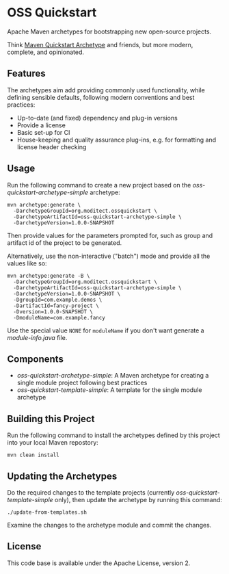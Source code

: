 # OSS Quickstart

Apache Maven archetypes for bootstrapping new open-source projects.

Think [Maven Quickstart Archetype](https://maven.apache.org/archetypes/maven-archetype-quickstart/) and friends, but more modern, complete, and opinionated.

## Features

The archetypes aim add providing commonly used functionality, while defining sensible defaults, following modern conventions and best practices:

* Up-to-date (and fixed) dependency and plug-in versions
* Provide a license
* Basic set-up for CI
* House-keeping and quality assurance plug-ins, e.g. for formatting and license header checking

## Usage

Run the following command to create a new project based on the _oss-quickstart-archetype-simple_ archetype:

```shell
mvn archetype:generate \
  -DarchetypeGroupId=org.moditect.ossquickstart \
  -DarchetypeArtifactId=oss-quickstart-archetype-simple \
  -DarchetypeVersion=1.0.0-SNAPSHOT
```

Then provide values for the parameters prompted for, such as group and artifact id of the project to be generated.

Alternatively, use the non-interactive ("batch") mode and provide all the values like so:

```shell
mvn archetype:generate -B \
  -DarchetypeGroupId=org.moditect.ossquickstart \
  -DarchetypeArtifactId=oss-quickstart-archetype-simple \
  -DarchetypeVersion=1.0.0-SNAPSHOT \
  -DgroupId=com.example.demos \
  -DartifactId=fancy-project \
  -Dversion=1.0.0-SNAPSHOT \
  -DmoduleName=com.example.fancy
```

Use the special value `NONE` for `moduleName` if you don't want generate a _module-info.java_ file.

## Components

* _oss-quickstart-archetype-simple_: A Maven archetype for creating a single module project following best practices
* _oss-quickstart-template-simple_: A template for the single module archetype

## Building this Project

Run the following command to install the archetypes defined by this project into your local Maven repostory:

```shell
mvn clean install
```

## Updating the Archetypes

Do the required changes to the template projects (currently _oss-quickstart-template-simple_ only),
then update the archetype by running this command:

```shell
./update-from-templates.sh
```

Examine the changes to the archetype module and commit the changes.

## License

This code base is available under the Apache License, version 2.
